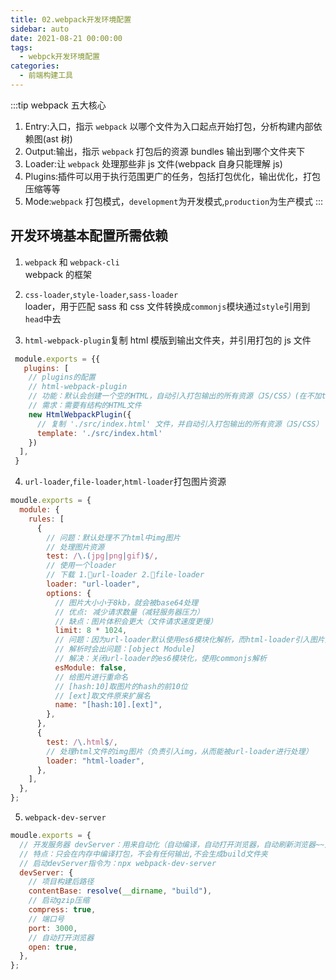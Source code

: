 ```yaml
---
title: 02.webpack开发环境配置
sidebar: auto
date: 2021-08-21 00:00:00
tags:
  - webpck开发环境配置
categories:
  - 前端构建工具
---
```


:::tip
webpack 五大核心

1. Entry:入口，指示 `webpack` 以哪个文件为入口起点开始打包，分析构建内部依赖图(ast 树)
2. Output:输出，指示 `webpack` 打包后的资源 bundles 输出到哪个文件夹下
3. Loader:让 `webpack` 处理那些非 js 文件(webpack 自身只能理解 js)
4. Plugins:插件可以用于执行范围更广的任务，包括打包优化，输出优化，打包压缩等等
5. Mode:`webpack` 打包模式，`development`为开发模式,`production`为生产模式
:::

## 开发环境基本配置所需依赖

1. `webpack` 和 `webpack-cli` </br>
   webpack 的框架

2. `css-loader`,`style-loader`,`sass-loader`</br>
   loader，用于匹配 sass 和 css 文件转换成`commonjs`模块通过`style`引用到`head`中去

3. `html-webpack-plugin`复制 html 模版到输出文件夹，并引用打包的 js 文件

```js
 module.exports = {{
   plugins: [
    // plugins的配置
    // html-webpack-plugin
    // 功能：默认会创建一个空的HTML，自动引入打包输出的所有资源（JS/CSS）(在不加template属性的情况下)
    // 需求：需要有结构的HTML文件
    new HtmlWebpackPlugin({
      // 复制 './src/index.html' 文件，并自动引入打包输出的所有资源（JS/CSS）
      template: './src/index.html'
    })
  ],
 }
```

4. `url-loader`,`file-loader`,`html-loader`打包图片资源</br>

```js
moudle.exports = {
  module: {
    rules: [
      {
        // 问题：默认处理不了html中img图片
        // 处理图片资源
        test: /\.(jpg|png|gif)$/,
        // 使用一个loader
        // 下载 1.🍎url-loader 2.🍎file-loader
        loader: "url-loader",
        options: {
          // 图片大小小于8kb，就会被base64处理
          // 优点: 减少请求数量（减轻服务器压力）
          // 缺点：图片体积会更大（文件请求速度更慢）
          limit: 8 * 1024,
          // 问题：因为url-loader默认使用es6模块化解析，而html-loader引入图片是commonjs
          // 解析时会出问题：[object Module]
          // 解决：关闭url-loader的es6模块化，使用commonjs解析
          esModule: false,
          // 给图片进行重命名
          // [hash:10]取图片的hash的前10位
          // [ext]取文件原来扩展名
          name: "[hash:10].[ext]",
        },
      },
      {
        test: /\.html$/,
        // 处理html文件的img图片（负责引入img，从而能被url-loader进行处理）
        loader: "html-loader",
      },
    ],
  },
};
```

5. `webpack-dev-server`

```js
moudle.exports = {
  // 开发服务器 devServer：用来自动化（自动编译，自动打开浏览器，自动刷新浏览器~~）
  // 特点：只会在内存中编译打包，不会有任何输出,不会生成build文件夹
  // 启动devServer指令为：npx webpack-dev-server
  devServer: {
    // 项目构建后路径
    contentBase: resolve(__dirname, "build"),
    // 启动gzip压缩
    compress: true,
    // 端口号
    port: 3000,
    // 自动打开浏览器
    open: true,
  },
};
```
